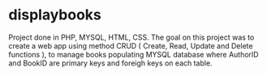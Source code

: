 # displaybooks
Project done in PHP, MYSQL, HTML, CSS. The goal on this project was to create a web app using method CRUD ( Create, Read, Update and Delete functions ), to manage books populating MYSQL database where AuthorID and BookID are primary keys and foreigh keys on each table.
